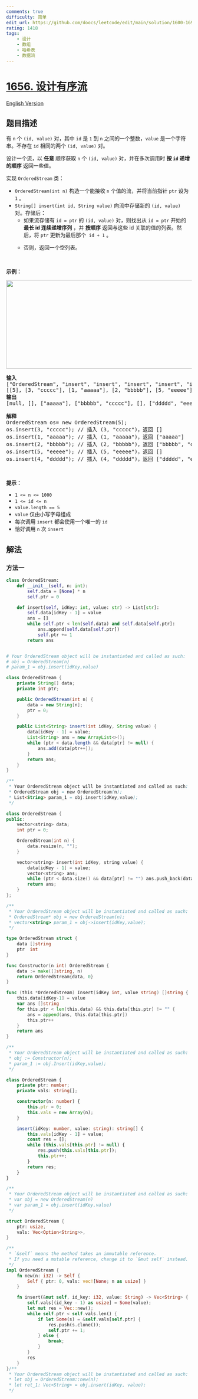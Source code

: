 ```yaml
---
comments: true
difficulty: 简单
edit_url: https://github.com/doocs/leetcode/edit/main/solution/1600-1699/1656.Design%20an%20Ordered%20Stream/README.md
rating: 1418
tags:
    - 设计
    - 数组
    - 哈希表
    - 数据流
---
```


# [1656. 设计有序流](https://leetcode.cn/problems/design-an-ordered-stream)

[English Version](/solution/1600-1699/1656.Design%20an%20Ordered%20Stream/README_EN.md)

## 题目描述

<!-- 这里写题目描述 -->

<p>有 <code>n</code> 个 <code>(id, value)</code> 对，其中 <code>id</code> 是 <code>1</code> 到 <code>n</code> 之间的一个整数，<code>value</code> 是一个字符串。不存在 <code>id</code> 相同的两个 <code>(id, value)</code> 对。</p>

<p>设计一个流，以 <strong>任意</strong> 顺序获取 <code>n</code> 个 <code>(id, value)</code> 对，并在多次调用时 <strong>按 <code>id</code> 递增的顺序</strong> 返回一些值。</p>

<p>实现 <code>OrderedStream</code> 类：</p>

<ul>
	<li><code>OrderedStream(int n)</code> 构造一个能接收 <code>n</code> 个值的流，并将当前指针 <code>ptr</code> 设为 <code>1</code> 。</li>
	<li><code>String[] insert(int id, String value)</code> 向流中存储新的 <code>(id, value)</code> 对。存储后：
	<ul>
		<li>如果流存储有 <code>id = ptr</code> 的 <code>(id, value)</code> 对，则找出从 <code>id = ptr</code> 开始的 <strong>最长 id 连续递增序列</strong> ，并 <strong>按顺序</strong> 返回与这些 id 关联的值的列表。然后，将 <code>ptr</code> 更新为最后那个  <code>id + 1</code> 。</li>
		<li>
		<p>否则，返回一个空列表。</p>
		</li>
	</ul>
	</li>
</ul>

<p> </p>

<p><strong>示例：</strong></p>

<p><strong><img alt="" src="https://fastly.jsdelivr.net/gh/doocs/leetcode@main/solution/1600-1699/1656.Design%20an%20Ordered%20Stream/images/q1.gif" style="width: 682px; height: 240px;" /></strong></p>

<pre>
<strong>输入</strong>
["OrderedStream", "insert", "insert", "insert", "insert", "insert"]
[[5], [3, "ccccc"], [1, "aaaaa"], [2, "bbbbb"], [5, "eeeee"], [4, "ddddd"]]
<strong>输出</strong>
[null, [], ["aaaaa"], ["bbbbb", "ccccc"], [], ["ddddd", "eeeee"]]

<strong>解释</strong>
OrderedStream os= new OrderedStream(5);
os.insert(3, "ccccc"); // 插入 (3, "ccccc")，返回 []
os.insert(1, "aaaaa"); // 插入 (1, "aaaaa")，返回 ["aaaaa"]
os.insert(2, "bbbbb"); // 插入 (2, "bbbbb")，返回 ["bbbbb", "ccccc"]
os.insert(5, "eeeee"); // 插入 (5, "eeeee")，返回 []
os.insert(4, "ddddd"); // 插入 (4, "ddddd")，返回 ["ddddd", "eeeee"]
</pre>

<p> </p>

<p><strong>提示：</strong></p>

<ul>
	<li><code>1 <= n <= 1000</code></li>
	<li><code>1 <= id <= n</code></li>
	<li><code>value.length == 5</code></li>
	<li><code>value</code> 仅由小写字母组成</li>
	<li>每次调用 <code>insert</code> 都会使用一个唯一的 <code>id</code></li>
	<li>恰好调用 <code>n</code> 次 <code>insert</code></li>
</ul>

## 解法

### 方法一

<!-- tabs:start -->

```python
class OrderedStream:
    def __init__(self, n: int):
        self.data = [None] * n
        self.ptr = 0

    def insert(self, idKey: int, value: str) -> List[str]:
        self.data[idKey - 1] = value
        ans = []
        while self.ptr < len(self.data) and self.data[self.ptr]:
            ans.append(self.data[self.ptr])
            self.ptr += 1
        return ans


# Your OrderedStream object will be instantiated and called as such:
# obj = OrderedStream(n)
# param_1 = obj.insert(idKey,value)
```

```java
class OrderedStream {
    private String[] data;
    private int ptr;

    public OrderedStream(int n) {
        data = new String[n];
        ptr = 0;
    }

    public List<String> insert(int idKey, String value) {
        data[idKey - 1] = value;
        List<String> ans = new ArrayList<>();
        while (ptr < data.length && data[ptr] != null) {
            ans.add(data[ptr++]);
        }
        return ans;
    }
}

/**
 * Your OrderedStream object will be instantiated and called as such:
 * OrderedStream obj = new OrderedStream(n);
 * List<String> param_1 = obj.insert(idKey,value);
 */
```

```cpp
class OrderedStream {
public:
    vector<string> data;
    int ptr = 0;

    OrderedStream(int n) {
        data.resize(n, "");
    }

    vector<string> insert(int idKey, string value) {
        data[idKey - 1] = value;
        vector<string> ans;
        while (ptr < data.size() && data[ptr] != "") ans.push_back(data[ptr++]);
        return ans;
    }
};

/**
 * Your OrderedStream object will be instantiated and called as such:
 * OrderedStream* obj = new OrderedStream(n);
 * vector<string> param_1 = obj->insert(idKey,value);
 */
```

```go
type OrderedStream struct {
	data []string
	ptr  int
}

func Constructor(n int) OrderedStream {
	data := make([]string, n)
	return OrderedStream{data, 0}
}

func (this *OrderedStream) Insert(idKey int, value string) []string {
	this.data[idKey-1] = value
	var ans []string
	for this.ptr < len(this.data) && this.data[this.ptr] != "" {
		ans = append(ans, this.data[this.ptr])
		this.ptr++
	}
	return ans
}

/**
 * Your OrderedStream object will be instantiated and called as such:
 * obj := Constructor(n);
 * param_1 := obj.Insert(idKey,value);
 */
```

```ts
class OrderedStream {
    private ptr: number;
    private vals: string[];

    constructor(n: number) {
        this.ptr = 0;
        this.vals = new Array(n);
    }

    insert(idKey: number, value: string): string[] {
        this.vals[idKey - 1] = value;
        const res = [];
        while (this.vals[this.ptr] != null) {
            res.push(this.vals[this.ptr]);
            this.ptr++;
        }
        return res;
    }
}

/**
 * Your OrderedStream object will be instantiated and called as such:
 * var obj = new OrderedStream(n)
 * var param_1 = obj.insert(idKey,value)
 */
```

```rust
struct OrderedStream {
    ptr: usize,
    vals: Vec<Option<String>>,
}

/**
 * `&self` means the method takes an immutable reference.
 * If you need a mutable reference, change it to `&mut self` instead.
 */
impl OrderedStream {
    fn new(n: i32) -> Self {
        Self { ptr: 0, vals: vec![None; n as usize] }
    }

    fn insert(&mut self, id_key: i32, value: String) -> Vec<String> {
        self.vals[(id_key - 1) as usize] = Some(value);
        let mut res = Vec::new();
        while self.ptr < self.vals.len() {
            if let Some(s) = &self.vals[self.ptr] {
                res.push(s.clone());
                self.ptr += 1;
            } else {
                break;
            }
        }
        res
    }
}/**
 * Your OrderedStream object will be instantiated and called as such:
 * let obj = OrderedStream::new(n);
 * let ret_1: Vec<String> = obj.insert(idKey, value);
 */
```

<!-- tabs:end -->

<!-- end -->

